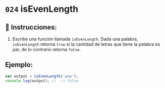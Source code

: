 # `024` isEvenLength

## 📝 Instrucciones:

1. Escribe una función llamada `isEvenLength`. Dada una palabra, `isEvenLength` retorna `true` si la cantidad de letras que tiene la palabra es par, de lo contrario retorna `false`.

## Ejemplo:

```Javascript
var output = isEvenLength('wow');
console.log(output); // --> false
```
